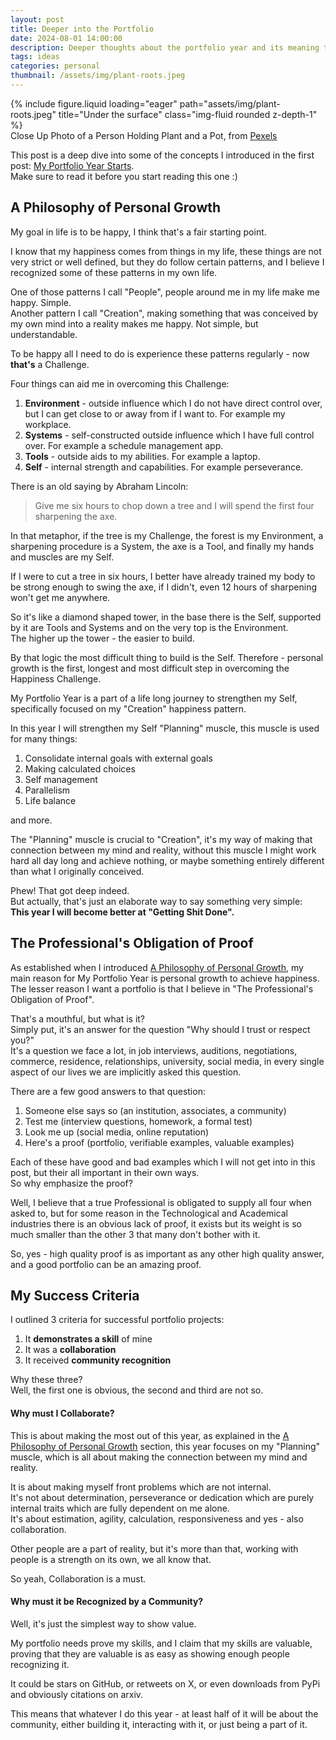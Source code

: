 ```yaml
---
layout: post
title: Deeper into the Portfolio
date: 2024-08-01 14:00:00
description: Deeper thoughts about the portfolio year and its meaning to me
tags: ideas
categories: personal
thumbnail: /assets/img/plant-roots.jpeg
---
```


<div class="row">
    <div class="col-sm mt-3 mt-md-0">
        {% include figure.liquid loading="eager" path="assets/img/plant-roots.jpeg" title="Under the surface" class="img-fluid rounded z-depth-1" %}
    </div>
</div>
<div class="caption">
    Close Up Photo of a Person Holding Plant and a Pot, from <a href="https://www.pexels.com/photo/close-up-photo-of-a-person-holding-plant-and-a-pot-4751968/">Pexels</a>
</div>

This post is a deep dive into some of the concepts I introduced in the first post: [My Portfolio Year Starts](../aportfolio-start).  
Make sure to read it before you start reading this one :)

## A Philosophy of Personal Growth

My goal in life is to be happy, I think that's a fair starting point.

I know that my happiness comes from things in my life, these things are not very strict or well defined, but they do follow certain patterns, and I believe I recognized some of these patterns in my own life.

One of those patterns I call "People", people around me in my life make me happy. Simple.  
Another pattern I call "Creation", making something that was conceived by my own mind into a reality makes me happy. Not simple, but understandable.

To be happy all I need to do is experience these patterns regularly - now **that's** a Challenge.

Four things can aid me in overcoming this Challenge:

1. **Environment** - outside influence which I do not have direct control over, but I can get close to or away from if I want to. For example my workplace.
2. **Systems** - self-constructed outside influence which I have full control over. For example a schedule management app.
3. **Tools** - outside aids to my abilities. For example a laptop.
4. **Self** - internal strength and capabilities. For example perseverance.

There is an old saying by Abraham Lincoln:

> Give me six hours to chop down a tree and I will spend the first four sharpening the axe.

In that metaphor, if the tree is my Challenge, the forest is my Environment, a sharpening procedure is a System, the axe is a Tool, and finally my hands and muscles are my Self.

If I were to cut a tree in six hours, I better have already trained my body to be strong enough to swing the axe, if I didn't, even 12 hours of sharpening won't get me anywhere.

So it's like a diamond shaped tower, in the base there is the Self, supported by it are Tools and Systems and on the very top is the Environment.  
The higher up the tower - the easier to build.

By that logic the most difficult thing to build is the Self. Therefore - personal growth is the first, longest and most difficult step in overcoming the Happiness Challenge.

My Portfolio Year is a part of a life long journey to strengthen my Self, specifically focused on my "Creation" happiness pattern.

In this year I will strengthen my Self "Planning" muscle, this muscle is used for many things:

1. Consolidate internal goals with external goals
2. Making calculated choices
3. Self management
4. Parallelism
5. Life balance

and more.

The "Planning" muscle is crucial to "Creation", it's my way of making that connection between my mind and reality, without this muscle I might work hard all day long and achieve nothing, or maybe something entirely different than what I originally conceived.

Phew! That got deep indeed.  
But actually, that's just an elaborate way to say something very simple:  
**This year I will become better at "Getting Shit Done".**

## The Professional's Obligation of Proof

As established when I introduced [A Philosophy of Personal Growth](#a-philosophy-of-personal-growth), my main reason for My Portfolio Year is personal growth to achieve happiness.  
The lesser reason I want a portfolio is that I believe in "The Professional's Obligation of Proof".

That's a mouthful, but what is it?  
Simply put, it's an answer for the question "Why should I trust or respect you?"  
It's a question we face a lot, in job interviews, auditions, negotiations, commerce, residence, relationships, university, social media, in every single aspect of our lives we are implicitly asked this question.

There are a few good answers to that question:

1. Someone else says so (an institution, associates, a community)
2. Test me (interview questions, homework, a formal test)
3. Look me up (social media, online reputation)
4. Here's a proof (portfolio, verifiable examples, valuable examples)

Each of these have good and bad examples which I will not get into in this post, but their all important in their own ways.  
So why emphasize the proof?

Well, I believe that a true Professional is obligated to supply all four when asked to, but for some reason in the Technological and Academical industries there is an obvious lack of proof, it exists but its weight is so much smaller than the other 3 that many don't bother with it.

So, yes - high quality proof is as important as any other high quality answer, and a good portfolio can be an amazing proof.

## My Success Criteria

I outlined 3 criteria for successful portfolio projects:

1. It **demonstrates a skill** of mine
2. It was a **collaboration**
3. It received **community recognition**

Why these three?  
Well, the first one is obvious, the second and third are not so.

#### Why must I Collaborate?

This is about making the most out of this year, as explained in the [A Philosophy of Personal Growth](#a-philosophy-of-personal-growth) section, this year focuses on my "Planning" muscle, which is all about making the connection between my mind and reality.

It is about making myself front problems which are not internal.  
It's not about determination, perseverance or dedication which are purely internal traits which are fully dependent on me alone.  
It's about estimation, agility, calculation, responsiveness and yes - also collaboration.

Other people are a part of reality, but it's more than that, working with people is a strength on its own, we all know that.

So yeah, Collaboration is a must.

#### Why must it be Recognized by a Community?

Well, it's just the simplest way to show value.

My portfolio needs prove my skills, and I claim that my skills are valuable, proving that they are valuable is as easy as showing enough people recognizing it.

It could be stars on GitHub, or retweets on X, or even downloads from PyPi and obviously citations on arxiv.

This means that whatever I do this year - at least half of it will be about the community, either building it, interacting with it, or just being a part of it.
